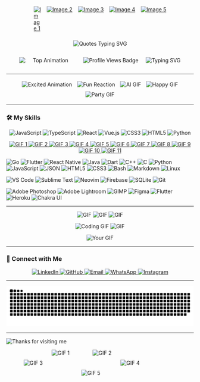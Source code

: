<!-- Images taking full width with spacing -->
<div style="display:flex; flex-wrap:wrap; justify-content:center; gap:15px; padding:10px;">
  <a href="https://user-images.githubusercontent.com/74038190/212259377-06fca729-ae7a-480f-8aea-e67670108a1c.jpg" target="_blank">
    <img src="https://user-images.githubusercontent.com/74038190/212259377-06fca729-ae7a-480f-8aea-e67670108a1c.jpg" alt="Image 1" style="max-width:20px; width:20%; height:auto;"/>
  </a>
  <a href="https://user-images.githubusercontent.com/74038190/212259472-b30742fb-19dd-4258-80bf-05a56c9a352c.png" target="_blank">
    <img src="https://user-images.githubusercontent.com/74038190/212259472-b30742fb-19dd-4258-80bf-05a56c9a352c.png" alt="Image 2" style="max-width:150px; width:20%; height:auto;"/>
  </a>
  <a href="https://user-images.githubusercontent.com/74038190/213006207-f036aab8-ef1c-41ef-8a11-479ac0c7e1df.jpg" target="_blank">
    <img src="https://user-images.githubusercontent.com/74038190/213006207-f036aab8-ef1c-41ef-8a11-479ac0c7e1df.jpg" alt="Image 3" style="max-width:150px; width:20%; height:auto;"/>
  </a>
  <a href="https://user-images.githubusercontent.com/74038190/212907112-d360cd3f-bae2-42de-a41a-ca5622488e96.png" target="_blank">
    <img src="https://user-images.githubusercontent.com/74038190/212907112-d360cd3f-bae2-42de-a41a-ca5622488e96.png" alt="Image 4" style="max-width:150px; width:17%; height:auto;"/>
  </a>
  <a href="https://user-images.githubusercontent.com/74038190/216318921-21620ac8-e31f-42b0-b7dd-80ee2f424c2f.png" target="_blank">
    <img src="https://user-images.githubusercontent.com/74038190/216318921-21620ac8-e31f-42b0-b7dd-80ee2f424c2f.png" alt="Image 5" style="max-width:150px; width:20%; height:auto;"/>
  </a>
</div>






<p align="center">
  <img src="https://readme-typing-svg.herokuapp.com?font=Fira+Code&weight=600&size=22&duration=4000&pause=1000&color=00FF00&center=true&vCenter=true&multiline=true&width=800&height=80&lines=%22The+best+way+to+predict+the+future+is+to+create+it.%22;%22Keep+learning,+keep+building,+keep+growing." alt="Quotes Typing SVG"/>
</p>

<div align="center" style="display: flex; align-items: center; justify-content: center; gap: 20px;">
  <img src="https://user-images.githubusercontent.com/74038190/229223156-0cbdaba9-3128-4d8e-8719-b6b4cf741b67.gif" alt="Top Animation" width="30%" />
<!-- Profile Views Badge -->
<p align="center">
  <img src="https://komarev.com/ghpvc/?username=Tejagithub-1&style=flat&color=blueviolet" alt="Profile Views Badge" />
</p>
 
  <img src="https://readme-typing-svg.herokuapp.com?font=Righteous&size=35&duration=4000&pause=800&center=true&width=600&height=100&lines=Hi+There!+%F0%9F%91%8B;I'm+Raviteja+Gandrakota+%F0%9F%98%8E;AI%2FML+Enthusiast+%F0%9F%9A%80" alt="Typing SVG" />
</div>

---

<!-- GIF Row -->
<div align="center">
  <img src="https://media.giphy.com/media/WUlplcMpOCEmTGBtBW/giphy.gif" alt="Excited Animation" width="120" style="margin: 5px;" />
  <img src="https://media.giphy.com/media/du3J3cXyzhj75IOgvA/giphy.gif" alt="Fun Reaction" width="120" style="margin: 5px;" />
  <img src="https://media.giphy.com/media/eNAsjO55tPbgaor7ma/giphy.gif" alt="AI GIF" width="120" style="margin: 5px;" />
  <img src="https://media.giphy.com/media/KzJkzjggfGN5Py6nkT/giphy.gif" alt="Happy GIF" width="120" style="margin: 5px;" />
  <img src="https://media.giphy.com/media/IdyAQJVN2kVPNUrojM/giphy.gif" alt="Party GIF" width="120" style="margin: 5px;" />


</div>

---

<!-- Skills Section -->
### 🛠️ My Skills
<p align="center">
  <img src="https://cdn.jsdelivr.net/gh/devicons/devicon/icons/javascript/javascript-original.svg" alt="JavaScript" width="40" height="40"/>
  <img src="https://cdn.jsdelivr.net/gh/devicons/devicon/icons/typescript/typescript-original.svg" alt="TypeScript" width="40" height="40"/>
  <img src="https://cdn.jsdelivr.net/gh/devicons/devicon/icons/react/react-original.svg" alt="React" width="40" height="40"/>
  <img src="https://cdn.jsdelivr.net/gh/devicons/devicon/icons/vuejs/vuejs-original.svg" alt="Vue.js" width="40" height="40"/>
  <img src="https://cdn.jsdelivr.net/gh/devicons/devicon/icons/css3/css3-original.svg" alt="CSS3" width="40" height="40"/>
  <img src="https://cdn.jsdelivr.net/gh/devicons/devicon/icons/html5/html5-original.svg" alt="HTML5" width="40" height="40"/>
  <img src="https://cdn.jsdelivr.net/gh/devicons/devicon/icons/python/python-original.svg" alt="Python" width="40" height="40"/>
  <!-- GIF Links -->
<p align="center">
  <a href="https://user-images.githubusercontent.com/74038190/212280823-79088828-a258-4a4d-8d6c-96315d5a07af.gif" target="_blank">
    <img src="https://user-images.githubusercontent.com/74038190/212280823-79088828-a258-4a4d-8d6c-96315d5a07af.gif" alt="GIF 1" width="100"/>
  </a>
  <a href="https://user-images.githubusercontent.com/74038190/212280805-9bcb336b-8c55-46a8-abf8-ff286ab55472.gif" target="_blank">
    <img src="https://user-images.githubusercontent.com/74038190/212280805-9bcb336b-8c55-46a8-abf8-ff286ab55472.gif" alt="GIF 2" width="100"/>
  </a>
  <a href="https://user-images.githubusercontent.com/74038190/212281775-b468df30-4edc-4bf8-a4ee-f52e1aaddc86.gif" target="_blank">
    <img src="https://user-images.githubusercontent.com/74038190/212281775-b468df30-4edc-4bf8-a4ee-f52e1aaddc86.gif" alt="GIF 3" width="100"/>
  </a>
  <a href="https://user-images.githubusercontent.com/74038190/212281763-e6ecd7ef-c4aa-45b6-a97c-f33f6bb592bd.gif" target="_blank">
    <img src="https://user-images.githubusercontent.com/74038190/212281763-e6ecd7ef-c4aa-45b6-a97c-f33f6bb592bd.gif" alt="GIF 4" width="100"/>
  </a>
  <a href="https://user-images.githubusercontent.com/74038190/212281780-0afd9616-8310-46e9-a898-c4f5269f1387.gif" target="_blank">
    <img src="https://user-images.githubusercontent.com/74038190/212281780-0afd9616-8310-46e9-a898-c4f5269f1387.gif" alt="GIF 5" width="100"/>
  </a>
  <a href="https://user-images.githubusercontent.com/74038190/212257472-08e52665-c503-4bd9-aa20-f5a4dae769b5.gif" target="_blank">
    <img src="https://user-images.githubusercontent.com/74038190/212257472-08e52665-c503-4bd9-aa20-f5a4dae769b5.gif" alt="GIF 6" width="100"/>
  </a>
  <a href="https://user-images.githubusercontent.com/74038190/212257454-16e3712e-945a-4ca2-b238-408ad0bf87e6.gif" target="_blank">
    <img src="https://user-images.githubusercontent.com/74038190/212257454-16e3712e-945a-4ca2-b238-408ad0bf87e6.gif" alt="GIF 7" width="100"/>
  </a>
  <a href="https://user-images.githubusercontent.com/74038190/212257460-738ff738-247f-4445-a718-cdd0ca76e2db.gif" target="_blank">
    <img src="https://user-images.githubusercontent.com/74038190/212257460-738ff738-247f-4445-a718-cdd0ca76e2db.gif" alt="GIF 8" width="100"/>
  </a>
  <a href="https://user-images.githubusercontent.com/74038190/235294002-8aafea24-3179-45af-91d9-412ad7ff5359.gif" target="_blank">
    <img src="https://user-images.githubusercontent.com/74038190/235294002-8aafea24-3179-45af-91d9-412ad7ff5359.gif" alt="GIF 9" width="100"/>
  </a>
  <a href="https://user-images.githubusercontent.com/74038190/235294013-a33e5c43-a01c-43f6-b44d-a406d8b4ab75.gif" target="_blank">
    <img src="https://user-images.githubusercontent.com/74038190/235294013-a33e5c43-a01c-43f6-b44d-a406d8b4ab75.gif" alt="GIF 10" width="100"/>
  </a>
  <a href="https://user-images.githubusercontent.com/74038190/235294016-6556559a-ed58-4ca6-a4c9-c307cbe0b6b7.gif" target="_blank">
    <img src="https://user-images.githubusercontent.com/74038190/235294016-6556559a-ed58-4ca6-a4c9-c307cbe0b6b7.gif" alt="GIF 11" width="100"/>
  </a>
</p>

</p>

![Go](https://img.shields.io/badge/go-%2300ADD8.svg?style=for-the-badge&logo=go&logoColor=white)
![Flutter](https://img.shields.io/badge/Flutter-%2302569B.svg?style=for-the-badge&logo=flutter&logoColor=white)
![React Native](https://img.shields.io/badge/React_Native-%2320232a.svg?style=for-the-badge&logo=react&logoColor=%2361DAFB)
![Java](https://img.shields.io/badge/java-%23ED8B00.svg?style=for-the-badge&logo=openjdk&logoColor=white)
![Dart](https://img.shields.io/badge/dart-%230175C2.svg?style=for-the-badge&logo=dart&logoColor=white)
![C++](https://img.shields.io/badge/c++-%2300599C.svg?style=for-the-badge&logo=c%2B%2B&logoColor=white)
![C](https://img.shields.io/badge/C-%2300599C.svg?style=for-the-badge&logo=c&logoColor=white)
![Python](https://img.shields.io/badge/python-%2314354C.svg?style=for-the-badge&logo=python&logoColor=yellow)
![JavaScript](https://img.shields.io/badge/javascript-%23323330.svg?style=for-the-badge&logo=javascript&logoColor=%23F7DF1E)
![JSON](https://img.shields.io/badge/json-%23000000.svg?style=for-the-badge&logo=json&logoColor=white)
![HTML5](https://img.shields.io/badge/html5-%23E34F26.svg?style=for-the-badge&logo=html5&logoColor=white)
![CSS3](https://img.shields.io/badge/css3-%231572B6.svg?style=for-the-badge&logo=css3&logoColor=white)
![Bash](https://img.shields.io/badge/bash-%23121011.svg?style=for-the-badge&logo=gnu-bash&logoColor=white)
![Markdown](https://img.shields.io/badge/markdown-%23000000.svg?style=for-the-badge&logo=markdown&logoColor=white)
![Linux](https://img.shields.io/badge/linux-%23FCC624.svg?style=for-the-badge&logo=linux&logoColor=black)

![VS Code](https://img.shields.io/badge/Visual%20Studio%20Code-0078d7.svg?style=for-the-badge&logo=visual-studio-code&logoColor=white)
![Sublime Text](https://img.shields.io/badge/sublime_text-%23575757.svg?style=for-the-badge&logo=sublime-text&logoColor=important)
![Neovim](https://img.shields.io/badge/Neovim-%2357A143.svg?style=for-the-badge&logo=neovim&logoColor=white)
![Firebase](https://img.shields.io/badge/firebase-%23039BE5.svg?style=for-the-badge&logo=firebase)
![SQLite](https://img.shields.io/badge/sqlite-%2307405e.svg?style=for-the-badge&logo=sqlite&logoColor=white)
![Git](https://img.shields.io/badge/git-%23F05033.svg?style=for-the-badge&logo=git&logoColor=white)

![Adobe Photoshop](https://img.shields.io/badge/adobe_photoshop-%2331A8FF.svg?style=for-the-badge&logo=adobephotoshop&logoColor=white)
![Adobe Lightroom](https://img.shields.io/badge/adobe_lightroom-%23001E36.svg?style=for-the-badge&logo=adobelightroom&logoColor=white)
![GIMP](https://img.shields.io/badge/gimp-5C5543?style=for-the-badge&logo=gimp&logoColor=white)
![Figma](https://img.shields.io/badge/figma-%23F24E1E.svg?style=for-the-badge&logo=figma&logoColor=white)
![Flutter](https://img.shields.io/badge/flutter-%2302569B.svg?style=for-the-badge&logo=flutter&logoColor=white)
![Heroku](https://img.shields.io/badge/heroku-%23430098.svg?style=for-the-badge&logo=heroku&logoColor=white)
![Chakra UI](https://img.shields.io/badge/chakra--ui-%23319795.svg?style=for-the-badge&logo=chakraui&logoColor=white)

---

<!-- GIF Section -->
<p align="center">
<img src="https://user-images.githubusercontent.com/74038190/216644497-1951db19-8f3d-4e44-ac08-8e9d7e0d94a7.gif" alt="GIF" width="200"/>
  <img src="https://user-images.githubusercontent.com/74038190/219923809-b86dc415-a0c2-4a38-bc88-ad6cf06395a8.gif" alt="GIF" width="200"/>
<img src="https://user-images.githubusercontent.com/74038190/229223263-cf2e4b07-2615-4f87-9c38-e37600f8381a.gif" alt="GIF" width="200"/>
</p>

<p align="center">
  <img src="https://github.com/Xx-Ashutosh-xX/Xx-Ashutosh-xX/blob/master/assets/1936.gif" alt="Coding GIF" width="250"/>
  <img src="https://user-images.githubusercontent.com/74038190/212284119-fbfd994d-8c2a-4a07-a75f-84e513833c1c.gif" alt="GIF" width="200"/>

  <p align="center">
  <img src="https://user-images.githubusercontent.com/74038190/218265814-3084a4ba-809c-4135-afc0-8685d0f634b3.gif" alt="Your GIF" width="100"/>
</p>




</p>


---

<!-- Social Links -->
### 🔗 Connect with Me
<p align="center">
  <a href="https://www.linkedin.com/in/teja-ai-ml/" target="_blank">
    <img src="https://img.shields.io/badge/LinkedIn-0A66C2?style=flat&logo=linkedin&logoColor=white" alt="LinkedIn"/>
  </a>
  <a href="https://github.com/Tejagithub-1" target="_blank">
    <img src="https://img.shields.io/badge/GitHub-181717?style=flat&logo=github&logoColor=white" alt="GitHub"/>
  </a>
  <a href="mailto:gandrakotaraviteja091@gmail.com" target="_blank">
    <img src="https://img.shields.io/badge/Email-D14836?style=flat&logo=gmail&logoColor=white" alt="Email"/>
  </a>
  <a href="https://wa.me/916309380692" target="_blank">
    <img src="https://img.shields.io/badge/WhatsApp-25D366?style=flat&logo=whatsapp&logoColor=white" alt="WhatsApp"/>
  </a>
  <a href="https://www.instagram.com/tej_glorious64" target="_blank">
    <img src="https://img.shields.io/badge/Instagram-E4405F?style=flat&logo=instagram&logoColor=white" alt="Instagram"/>
  </a>
</p>


---

<!-- Contribution Snake -->
<div align="center">
  <img src="https://raw.githubusercontent.com/Platane/snk/output/github-contribution-grid-snake.svg" alt="GitHub contribution grid snake"/>
</div>

---

<!-- Workspace GIF -->


<!-- Thanks Banner -->
<img height="120" width="100%" alt="Thanks for visiting me" 
     src="https://raw.githubusercontent.com/BrunnerLivio/brunnerlivio/master/images/marquee.svg"/>
<div style="display:flex; gap:10px; justify-content:center; flex-wrap:wrap;">
  <img src="https://user-images.githubusercontent.com/74038190/213911110-aedbef38-a29f-4b6b-a65c-11608b4f75a5.gif" alt="GIF 1" width="100"/>
  <img src="https://user-images.githubusercontent.com/74038190/213911110-aedbef38-a29f-4b6b-a65c-11608b4f75a5.gif" alt="GIF 2" width="150"/>
  <img src="https://user-images.githubusercontent.com/74038190/213911110-aedbef38-a29f-4b6b-a65c-11608b4f75a5.gif" alt="GIF 3" width="250"/>
  <img src="https://user-images.githubusercontent.com/74038190/213911110-aedbef38-a29f-4b6b-a65c-11608b4f75a5.gif" alt="GIF 4" width="150"/>
  <img src="https://user-images.githubusercontent.com/74038190/213911110-aedbef38-a29f-4b6b-a65c-11608b4f75a5.gif" alt="GIF 5" width="100"/>
</div>



